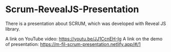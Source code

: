 # Scrum-RevealJS-Presentation

There is a presentation about SCRUM, which was developed with Reveal JS library.

A link on YouTube video: https://youtu.be/JJ1CcnEH-Ig
A link on the demo of presentation: https://m-fil-scrum-presentation.netlify.app/#/1
